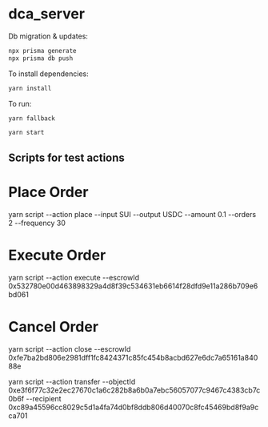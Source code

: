 # dca_server

Db migration & updates:
```bash
npx prisma generate
npx prisma db push
```

To install dependencies:

```bash
yarn install
```

To run:

```bash
yarn fallback
```

```bash
yarn start
```

## Scripts for test actions

# Place Order
yarn script --action place --input SUI --output USDC --amount 0.1 --orders 2 --frequency 30

# Execute Order
yarn script --action execute --escrowId 0x532780e00d463898329a4d8f39c534631eb6614f28dfd9e11a286b709e6bd061

# Cancel Order
yarn script --action close --escrowId 0xfe7ba2bd806e2981dff1fc8424371c85fc454b8acbd627e6dc7a65161a84088e


yarn script --action transfer --objectId 0xe3f6f77c32e2ec27670c1a6c282b8a6b0a7ebc56057077c9467c4383cb7c0b6f --recipient 0xc89a45596cc8029c5d1a4fa74d0bf8ddb806d40070c8fc45469bd8f9a9cca701